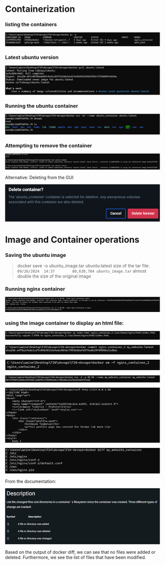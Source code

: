 # Containerization

### listing the containers
![alt text](listing.png) 

### Latest ubuntu version
![alt text](image.png)

### Running the ubuntu container
![alt text](image-1.png)

### Attempting to remove the container
![alt text](image-2.png)

Alternative: Deleting from the GUI

![alt text](image-3.png)

# Image and Container operations
### Saving the ubuntu image
> docker save -o ubuntu_image.tar ubuntu:latest
size of the tar file: `09/26/2024  14:37        80,630,784 ubuntu_image.tar`
almost double the size of the original image 

### Running nginx container
![alt text](image-8.png)

### using the image container to display an html file:

![alt text](image-9.png)

![alt text](image-10.png)

![alt text](image-11.png)

![alt text](image-12.png)

![alt text](image-13.png)

![alt text](image-14.png)


From the documentation:

![alt text](image-15.png)

Based on the output of docker diff, we can see that no files were added or deleted. Furthermore, we see the list of files that have been modified.